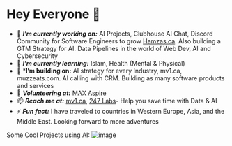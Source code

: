 # Hey Everyone 👋
 - 🔭 ***I’m currently working on:*** AI Projects, Clubhouse AI Chat, Discord Community for Software Engineers to grow [Hamzas.ca](https://hamzas.ca). Also building a GTM Strategy for AI. Data Pipelines in the world of Web Dev, AI and Cybersecurity 
 - 🌱 ***I’m currently learning:*** Islam, Health (Mental & Physical)
 - 👯 ***I’m building on:** AI strategy for every Industry, mv1.ca, muzzeats.com. AI calling with CRM. Building as many software products and services
 - 👯 ***Volunteering at:*** [MAX Aspire](https://aspire.onemax.org/)
 - 📫 ***Reach me at:*** [mv1.ca](https://www.mv1.ca/), [247 Labs](https://247labs.com)- Help you save time with Data & AI
 - ⚡ ***Fun fact:*** I have traveled to countries in Western Europe, Asia, and the Middle East. Looking forward to more adventures

Some Cool Projects using AI:
 ![image](https://github.com/user-attachments/assets/1e0d631c-ab92-4ea8-96ed-9e5fe8de2433)

